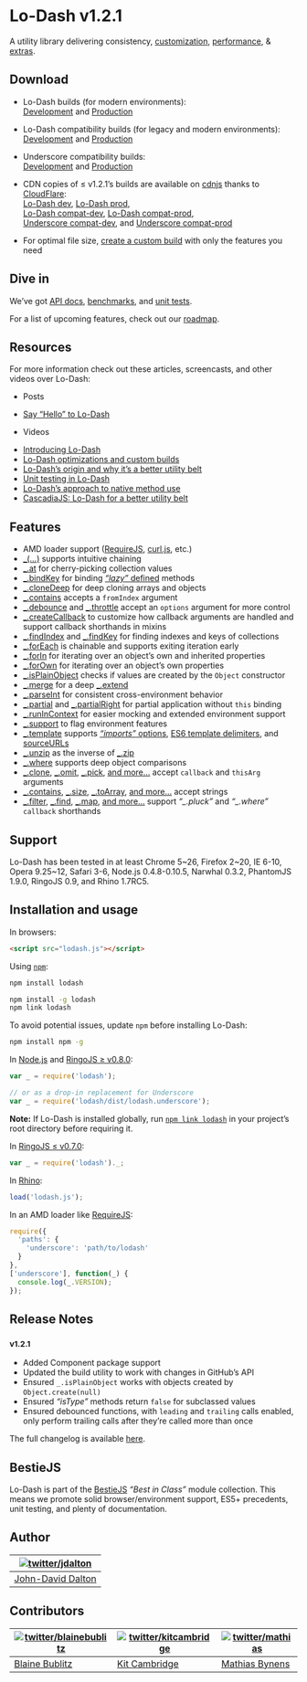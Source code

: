 # Lo-Dash v1.2.1

A utility library delivering consistency, [customization](http://lodash.com/custom-builds), [performance](http://lodash.com/benchmarks), & [extras](http://lodash.com/#features).

## Download

* Lo-Dash builds (for modern environments):<br>
[Development](https://raw.github.com/lodash/lodash/1.2.1/dist/lodash.js) and
[Production](https://raw.github.com/lodash/lodash/1.2.1/dist/lodash.min.js)

* Lo-Dash compatibility builds (for legacy and modern environments):<br>
[Development](https://raw.github.com/lodash/lodash/1.2.1/dist/lodash.compat.js) and
[Production](https://raw.github.com/lodash/lodash/1.2.1/dist/lodash.compat.min.js)

* Underscore compatibility builds:<br>
[Development](https://raw.github.com/lodash/lodash/1.2.1/dist/lodash.underscore.js) and
[Production](https://raw.github.com/lodash/lodash/1.2.1/dist/lodash.underscore.min.js)

* CDN copies of ≤ v1.2.1’s builds are available on [cdnjs](http://cdnjs.com/) thanks to [CloudFlare](http://www.cloudflare.com/):<br>
[Lo-Dash dev](http://cdnjs.cloudflare.com/ajax/libs/lodash.js/1.2.1/lodash.js),
[Lo-Dash prod](http://cdnjs.cloudflare.com/ajax/libs/lodash.js/1.2.1/lodash.min.js),<br>
[Lo-Dash compat-dev](http://cdnjs.cloudflare.com/ajax/libs/lodash.js/1.2.1/lodash.compat.js),
[Lo-Dash compat-prod](http://cdnjs.cloudflare.com/ajax/libs/lodash.js/1.2.1/lodash.compat.min.js),<br>
[Underscore compat-dev](http://cdnjs.cloudflare.com/ajax/libs/lodash.js/1.2.1/lodash.underscore.js), and
[Underscore compat-prod](http://cdnjs.cloudflare.com/ajax/libs/lodash.js/1.2.1/lodash.underscore.min.js)

* For optimal file size, [create a custom build](http://lodash.com/custom-builds) with only the features you need

## Dive in

We’ve got [API docs](http://lodash.com/docs), [benchmarks](http://lodash.com/benchmarks), and [unit tests](http://lodash.com/tests).

For a list of upcoming features, check out our [roadmap](https://github.com/lodash/lodash/wiki/Roadmap).

## Resources

For more information check out these articles, screencasts, and other videos over Lo-Dash:

 * Posts
  - [Say “Hello” to Lo-Dash](http://kitcambridge.be/blog/say-hello-to-lo-dash/)

 * Videos
  - [Introducing Lo-Dash](https://vimeo.com/44154599)
  - [Lo-Dash optimizations and custom builds](https://vimeo.com/44154601)
  - [Lo-Dash’s origin and why it’s a better utility belt](https://vimeo.com/44154600)
  - [Unit testing in Lo-Dash](https://vimeo.com/45865290)
  - [Lo-Dash’s approach to native method use](https://vimeo.com/48576012)
  - [CascadiaJS: Lo-Dash for a better utility belt](http://www.youtube.com/watch?v=dpPy4f_SeEk)

## Features

 * AMD loader support ([RequireJS](http://requirejs.org/), [curl.js](https://github.com/cujojs/curl), etc.)
 * [_(…)](http://lodash.com/docs#_) supports intuitive chaining
 * [_.at](http://lodash.com/docs#at) for cherry-picking collection values
 * [_.bindKey](http://lodash.com/docs#bindKey) for binding [*“lazy”* defined](http://michaux.ca/articles/lazy-function-definition-pattern) methods
 * [_.cloneDeep](http://lodash.com/docs#cloneDeep) for deep cloning arrays and objects
 * [_.contains](http://lodash.com/docs#contains) accepts a `fromIndex` argument
 * [_.debounce](http://lodash.com/docs#debounce) and [_.throttle](http://lodash.com/docs#throttle) accept an `options` argument for more control
 * [_.createCallback](http://lodash.com/docs#createCallback) to customize how callback arguments are handled and support callback shorthands in mixins
 * [_.findIndex](http://lodash.com/docs#findIndex) and [_.findKey](http://lodash.com/docs#findKey) for finding indexes and keys of collections
 * [_.forEach](http://lodash.com/docs#forEach) is chainable and supports exiting iteration early
 * [_.forIn](http://lodash.com/docs#forIn) for iterating over an object’s own and inherited properties
 * [_.forOwn](http://lodash.com/docs#forOwn) for iterating over an object’s own properties
 * [_.isPlainObject](http://lodash.com/docs#isPlainObject) checks if values are created by the `Object` constructor
 * [_.merge](http://lodash.com/docs#merge) for a deep [_.extend](http://lodash.com/docs#extend)
 * [_.parseInt](http://lodash.com/docs#parseInt) for consistent cross-environment behavior
 * [_.partial](http://lodash.com/docs#partial) and [_.partialRight](http://lodash.com/docs#partialRight) for partial application without `this` binding
 * [_.runInContext](http://lodash.com/docs#runInContext) for easier mocking and extended environment support
 * [_.support](http://lodash.com/docs#support) to flag environment features
 * [_.template](http://lodash.com/docs#template) supports [*“imports”* options](http://lodash.com/docs#templateSettings_imports), [ES6 template delimiters](http://people.mozilla.org/~jorendorff/es6-draft.html#sec-7.8.6), and [sourceURLs](http://www.html5rocks.com/en/tutorials/developertools/sourcemaps/#toc-sourceurl)
 * [_.unzip](http://lodash.com/docs#unzip) as the inverse of [_.zip](http://lodash.com/docs#zip)
 * [_.where](http://lodash.com/docs#where) supports deep object comparisons
 * [_.clone](http://lodash.com/docs#clone), [_.omit](http://lodash.com/docs#omit), [_.pick](http://lodash.com/docs#pick),
   [and more…](http://lodash.com/docs "_.assign, _.cloneDeep, _.first, _.initial, _.isEqual, _.last, _.merge, _.rest") accept `callback` and `thisArg` arguments
 * [_.contains](http://lodash.com/docs#contains), [_.size](http://lodash.com/docs#size), [_.toArray](http://lodash.com/docs#toArray),
   [and more…](http://lodash.com/docs "_.at, _.countBy, _.every, _.filter, _.find, _.forEach, _.groupBy, _.invoke, _.map, _.max, _.min, _.pluck, _.reduce, _.reduceRight, _.reject, _.shuffle, _.some, _.sortBy, _.where") accept strings
 * [_.filter](http://lodash.com/docs#filter), [_.find](http://lodash.com/docs#find), [_.map](http://lodash.com/docs#map),
   [and more…](http://lodash.com/docs "_.countBy, _.every, _.first, _.groupBy, _.initial, _.last, _.max, _.min, _.reject, _.rest, _.some, _.sortBy, _.sortedIndex, _.uniq") support *“_.pluck”* and *“_.where”* `callback` shorthands

## Support

Lo-Dash has been tested in at least Chrome 5~26, Firefox 2~20, IE 6-10, Opera 9.25~12, Safari 3-6, Node.js 0.4.8-0.10.5, Narwhal 0.3.2, PhantomJS 1.9.0, RingoJS 0.9, and Rhino 1.7RC5.

## Installation and usage

In browsers:

```html
<script src="lodash.js"></script>
```

Using [`npm`](http://npmjs.org/):

```bash
npm install lodash

npm install -g lodash
npm link lodash
```

To avoid potential issues, update `npm` before installing Lo-Dash:

```bash
npm install npm -g
```

In [Node.js](http://nodejs.org/) and [RingoJS ≥ v0.8.0](http://ringojs.org/):

```js
var _ = require('lodash');

// or as a drop-in replacement for Underscore
var _ = require('lodash/dist/lodash.underscore');
```

**Note:** If Lo-Dash is installed globally, run [`npm link lodash`](http://blog.nodejs.org/2011/03/23/npm-1-0-global-vs-local-installation/) in your project’s root directory before requiring it.

In [RingoJS ≤ v0.7.0](http://ringojs.org/):

```js
var _ = require('lodash')._;
```

In [Rhino](http://www.mozilla.org/rhino/):

```js
load('lodash.js');
```

In an AMD loader like [RequireJS](http://requirejs.org/):

```js
require({
  'paths': {
    'underscore': 'path/to/lodash'
  }
},
['underscore'], function(_) {
  console.log(_.VERSION);
});
```

## Release Notes

### <sup>v1.2.1</sup>

 * Added Component package support
 * Updated the build utility to work with changes in GitHub’s API
 * Ensured `_.isPlainObject` works with objects created by `Object.create(null)`
 * Ensured *“isType”* methods return `false` for subclassed values
 * Ensured debounced functions, with `leading` and `trailing` calls enabled,<br>
   only perform trailing calls after they’re called more than once

The full changelog is available [here](https://github.com/lodash/lodash/wiki/Changelog).

## BestieJS

Lo-Dash is part of the [BestieJS](https://github.com/bestiejs)  *“Best in Class”* module collection. This means we promote solid browser/environment support, ES5+ precedents, unit testing, and plenty of documentation.

## Author

| [![twitter/jdalton](http://gravatar.com/avatar/299a3d891ff1920b69c364d061007043?s=70)](http://twitter.com/jdalton "Follow @jdalton on Twitter") |
|---|
| [John-David Dalton](http://allyoucanleet.com/) |

## Contributors

| [![twitter/blainebublitz](http://gravatar.com/avatar/ac1c67fd906c9fecd823ce302283b4c1?s=70)](http://twitter.com/blainebublitz "Follow @BlaineBublitz on Twitter") | [![twitter/kitcambridge](http://gravatar.com/avatar/6662a1d02f351b5ef2f8b4d815804661?s=70)](https://twitter.com/kitcambridge "Follow @kitcambridge on Twitter") | [![twitter/mathias](http://gravatar.com/avatar/24e08a9ea84deb17ae121074d0f17125?s=70)](http://twitter.com/mathias "Follow @mathias on Twitter") |
|---|---|---|
| [Blaine Bublitz](http://iceddev.com/) | [Kit Cambridge](http://kitcambridge.github.io/) | [Mathias Bynens](http://mathiasbynens.be/) |
